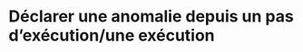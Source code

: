 # Déclarer une anomalie depuis un pas d’exécution/une exécution



<!--stackedit_data:
eyJoaXN0b3J5IjpbLTE0Njc2OTY5ODJdfQ==
-->
